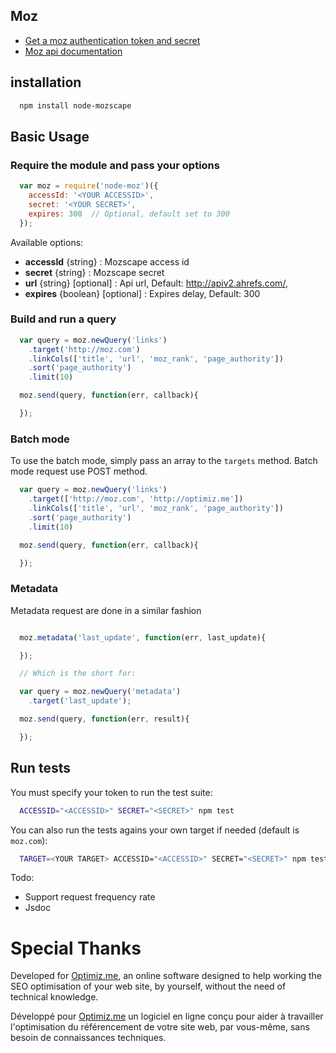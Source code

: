 ## Moz

- [Get a moz authentication token and secret](https://moz.com/products/api/keys)
- [Moz api documentation](https://moz.com/help/guides/moz-api/mozscape)

## installation

```bash
  npm install node-mozscape
```

## Basic Usage

### Require the module and pass your options
```javascript
  var moz = require('node-moz')({
    accessId: '<YOUR ACCESSID>',
    secret: '<YOUR SECRET>',
    expires: 300  // Optional, default set to 300
  });
```

Available options:
- **accessId** {string} : Mozscape access id
- **secret** {string} : Mozscape secret
- **url** {string} [optional] : Api url, Default: http://apiv2.ahrefs.com/,
- **expires** {boolean} [optional] : Expires delay, Default: 300

### Build and run a query

```javascript
  var query = moz.newQuery('links')
    .target('http://moz.com')
    .linkCols(['title', 'url', 'moz_rank', 'page_authority'])
    .sort('page_authority')
    .limit(10)

  moz.send(query, function(err, callback){

  });
```

### Batch mode

To use the batch mode, simply pass an array to the `targets` method. Batch mode request use POST method.

```javascript
  var query = moz.newQuery('links')
    .target(['http://moz.com', 'http://optimiz.me'])
    .linkCols(['title', 'url', 'moz_rank', 'page_authority'])
    .sort('page_authority')
    .limit(10)

  moz.send(query, function(err, callback){

  });
```

### Metadata

Metadata request are done in a similar fashion
```javascript

  moz.metadata('last_update', function(err, last_update){

  });

  // Which is the short for:

  var query = moz.newQuery('metadata')
    .target('last_update');

  moz.send(query, function(err, result){

  });
```


## Run tests

You must specify your token to run the test suite:

```bash
  ACCESSID="<ACCESSID>" SECRET="<SECRET>" npm test
```

You can also run the tests agains your own target if needed (default is `moz.com`):
```bash
  TARGET=<YOUR TARGET> ACCESSID="<ACCESSID>" SECRET="<SECRET>" npm test
```

Todo:
- Support request frequency rate
- Jsdoc

# Special Thanks
Developed for <a target="_blank" href="http://optimiz.me">Optimiz.me</a>, an online software designed to help working the SEO optimisation of your web site, by yourself, without the need of technical knowledge.

Développé pour <a target="_blank" href="http://optimiz.me">Optimiz.me</a> un logiciel en ligne conçu pour aider à travailler l'optimisation du référencement de votre site web, par vous-même, sans besoin de connaissances techniques.
